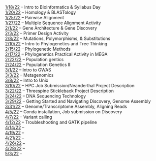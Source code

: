 [1/18/22](https://zoom.us/rec/share/RRKHWfQmufZtkt2EZIVSZLnpqZe-TSXqS-sBYwAQUmasjnoeQ6JLt5fcA2zsYw8W.PlIWJRbF0kh-Cvgu) – Intro to Bioinformatics & Syllabus Day\
[1/20/22](https://zoom.us/rec/share/FPzNDrsAvtkYIDolFb0u49BGHr228F8x6Hf3cm_YrSkymXYePdBNTin9GgTENBdH.h1yLKFEvbCpFkHRf) – Homology & BLASTology\
[1/25/22](https://zoom.us/rec/share/fswUP_7bbSgKN9pKl1nN2rmCchDFpmLrfHWU08SB_h4TklLIf5iTXU5zNwdtThO5.3u-dpMcFAfKM2noP) – Pairwise Alignment\
[1/27/22](https://zoom.us/rec/share/Ufii4RQfFqvV2Fqwsg6epW2CsYWkKMi6S-X7zBHKlLhXI0FzrnjJkdQjRRPeVUKa.q73oqpNeHNsHo8jt) – Multiple Sequence Alignment Activity\
[2/1/22](https://zoom.us/rec/share/B_tWu-G_NK-aRVFQB55NqZCJ7fQQffNgk0mUWM7MwaGHBwsyctTsiT_u6Hqt8cg.EWgTUhl7pnKbeLxW) – Gene Architecture & Gene Discovery\
[2/3/22](https://zoom.us/rec/share/TdEGbWsCYmGxYrskTq2gs69zZ-1hJVwhoItvXuIbiZRm82KzytjUi31iF9i3gdE.-jbg33cOx8S30N0z) – Primer Design Activity\
[2/8/22](https://zoom.us/rec/share/pFxDIT7YnkGuGkSk2Bdqni5vYFprIBZ20LUTjs5hC_OXaEV71312-s62ttpOiyVh.GSogyXhSuqDUrNHD) – Mutations, Polymorphisms, & Substitutions\
[2/10/22](https://zoom.us/rec/share/29tZ0MUirXqD8nl0QaKQz1FD4UlXWKuWhaWoIjnilIpd4h7HS6qZcVDLeLmTdFiu.Txs8DJVhXUoO-4Ee) – Intro to Phylogenetics and Tree Thinking\
[2/15/22](https://zoom.us/rec/share/DAxJcQNMjfzFZBSl8nwb-D6B1-pt2wANdq8XZb_S47JJtCyqQnV1GkpBdnZGjmbw.pMiPjFBxxq668RnT) – Phylogenetic Methods\
[2/17/22](https://zoom.us/rec/share/b6ML53nz51pm-PvxUf-603m9ejEbObahOjdKwjr80UTN_AeNO04b2KbnNTEzTC-q.haJM27D2ZDZlqWqF?startTime=1645111571000) – Phylogenetics Practical Activity in MEGA\
[2/22/22](https://nmt.hosted.panopto.com/Panopto/Pages/Viewer.aspx?id=0b8f9149-0cd8-4b95-b8fb-ae4401477afa) – Population gentics\
[2/24/22](https://nmt.hosted.panopto.com/Panopto/Pages/Viewer.aspx?id=c2b95ec7-64a4-4ce8-b47e-ae460144e863) – Population Genetics II\
[3/1/22](https://nmt.hosted.panopto.com/Panopto/Pages/Viewer.aspx?id=eab43f11-5dea-429e-9856-ae4b0143c514) – Intro to GWAS\
[3/3/22](https://nmt.hosted.panopto.com/Panopto/Pages/Viewer.aspx?id=b172eaea-c1c8-4010-84e8-ad0801250ad4&start=270) – Metagenomics\
[3/8/22]() – Intro to Unix\
[3/10/22]() – HPC Job Submission/Neanderthal Project Description\
[3/22/22]() – Threespine Stickleback Project Description\
[3/24/22]() – DNA Sequencing Technology\
[3/29/22](https://zoom.us/rec/share/vrPAuZ7P-1nwVhrShVBxWnO--2mozJl0Ady9bicf_ZfaH6bdHogs5afC3yqPXH9q.QO2MDQYyS1W1qdPn) – Getting Started and Navigating Discovery, Genome Assembly\
[3/31/22](https://zoom.us/rec/share/SbH0PyCgiwedicpSHRtiMT-Jb6N_LOiaGXtIhi9DWtGyjkGaqH3Hf2Ph8t4Ro7Ow.W4SU31ng9cnzhF5M) – Genome/Transcriptome Assembly, Aligning Reads\
[4/5/22](https://zoom.us/rec/share/G2wm2QqJlEV9rnuTNWWUgNa-bX-oznHcutTF7f7jhkSwymMz0FLr4Cih1LE3Ux1g.gFurHuXI6SuLERFQ) – Conda installation, Job submission on Discovery\
[4/7/22](https://zoom.us/rec/share/PnezVcf8GTwHZO5ra4J3LyG4bLQJn53DVkrfhFu3yOAaIMOwED9fWqrei7DMj4nL.UrhvNXWkf-ZUg8VF) – Variant calling\
[4/12/22](https://zoom.us/rec/share/XhjLFHs_Pgj1zcRMamyigPNEzxy_PwhPulbnOordhHBa8OgikrhLPot00IUmacd9.AvCeFPNRvqLKtdQF) – Troubleshooting and GATK pipeline\
[4/14/22]() – \
[4/19/22]() – \
[4/21/22]() – \
[4/26/22]() – \
[4/28/22]() – \
[5/3/22]() – 

